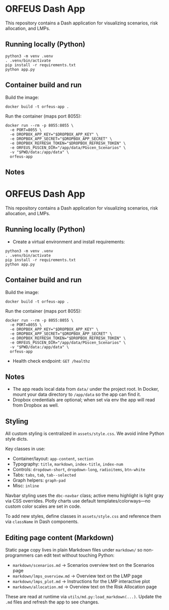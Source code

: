 # ORFEUS Dash App

This repository contains a Dash application for visualizing scenarios, risk allocation, and LMPs.

## Running locally (Python)
```
python3 -m venv .venv
. .venv/bin/activate
pip install -r requirements.txt
python app.py
```

## Container build and run
Build the image:
```
docker build -t orfeus-app .
```
Run the container (maps port 8055):
```
docker run --rm -p 8055:8055 \
  -e PORT=8055 \
  -e DROPBOX_APP_KEY="$DROPBOX_APP_KEY" \
  -e DROPBOX_APP_SECRET="$DROPBOX_APP_SECRET" \
  -e DROPBOX_REFRESH_TOKEN="$DROPBOX_REFRESH_TOKEN" \
  -e ORFEUS_PGSCEN_DIR="/app/data/PGscen_Scenarios" \
  -v "$PWD/data:/app/data" \
  orfeus-app
```

## Notes
# ORFEUS Dash App

This repository contains a Dash application for visualizing scenarios, risk allocation, and LMPs.

## Running locally (Python)
- Create a virtual environment and install requirements:
```
python3 -m venv .venv
. .venv/bin/activate
pip install -r requirements.txt
python app.py
```

## Container build and run
Build the image:
```
docker build -t orfeus-app .
```
Run the container (maps port 8055):
```
docker run --rm -p 8055:8055 \
  -e PORT=8055 \
  -e DROPBOX_APP_KEY="$DROPBOX_APP_KEY" \
  -e DROPBOX_APP_SECRET="$DROPBOX_APP_SECRET" \
  -e DROPBOX_REFRESH_TOKEN="$DROPBOX_REFRESH_TOKEN" \
  -e ORFEUS_PGSCEN_DIR="/app/data/PGscen_Scenarios" \
  -v "$PWD/data:/app/data" \
  orfeus-app
```
- Health check endpoint: `GET /healthz`

## Notes
- The app reads local data from `data/` under the project root. In Docker, mount your data directory to `/app/data` so the app can find it.
- Dropbox credentials are optional; when set via env the app will read from Dropbox as well.

## Styling

All custom styling is centralized in `assets/style.css`. We avoid inline Python style dicts.

Key classes in use:

- Container/layout: `app-content`, `section`
- Typography: `title`, `markdown`, `index-title`, `index-num`
- Controls: `dropdown-short`, `dropdown-long`, `radioitems`, `btn-white`
- Tabs: `tabs`, `tab`, `tab--selected`
- Graph helpers: `graph-pad`
- Misc: `inline`

Navbar styling uses the `dbc-navbar` class; active menu highlight is light gray via CSS overrides. Plotly charts use default templates/colorways—no custom color scales are set in code.

To add new styles, define classes in `assets/style.css` and reference them via `className` in Dash components.

## Editing page content (Markdown)

Static page copy lives in plain Markdown files under `markdown/` so non-programmers can edit text without touching Python:

- `markdown/scenarios.md` → Scenarios overview text on the Scenarios page
- `markdown/lmps_overview.md` → Overview text on the LMP page
- `markdown/lmps_plot.md` → Instructions for the LMP interactive plot
- `markdown/allocation.md` → Overview text on the Risk Allocation page

These are read at runtime via `utils/md.py:load_markdown(...)`. Update the `.md` files and refresh the app to see changes.
